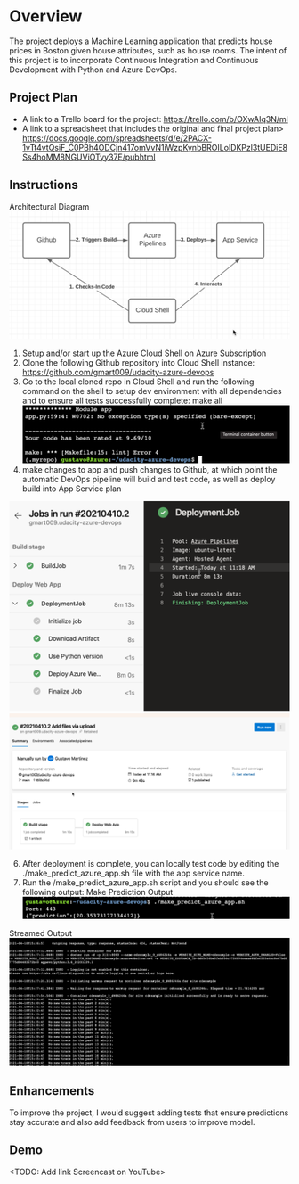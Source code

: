 # Overview

The project deploys a Machine Learning application that predicts house prices in Boston given house attributes, such as house rooms.  The intent of this project is to incorporate Continuous Integration and Continuous Development with Python and Azure DevOps. 

## Project Plan

* A link to a Trello board for the project: https://trello.com/b/OXwAIq3N/ml
* A link to a spreadsheet that includes the original and final project plan> https://docs.google.com/spreadsheets/d/e/2PACX-1vTt4vtQsiF_C0PBh4ODCjn417omVvN1iWzpKynbBROILolDKPzl3tUEDiE8Ss4hoMM8NGUViOTyy37E/pubhtml

## Instructions
 
Architectural Diagram
![DevOps-Project-2](DevOps-Project-2.png)

1. Setup and/or start up the Azure Cloud Shell on Azure Subscription
2. Clone the following Github repository into Cloud Shell instance: https://github.com/gmart009/udacity-azure-devops
3. Go to the local cloned repo in Cloud Shell and run the following command on the shell to setup dev environment with all dependencies and to ensure all tests successfully complete: make all 
![make-all-output](make-all-output.png)
4. make changes to app and push changes to Github, at which point the automatic DevOps pipeline will build and test code, as well as deploy build into App Service plan

![deployment-output-1](deployment-output-1.png)
![deployment-output-2](deployment-output-2.png)


6. After deployment is complete, you can locally test code by editing the ./make_predict_azure_app.sh file with the app service name.
7. Run the /make_predict_azure_app.sh script and you should see the following output:
Make Prediction Output
![make-prediction-output](make-prediction-output.png)

Streamed Output
![streamed-output](streamed-output.png)

## Enhancements

To improve the project, I would suggest adding tests that ensure predictions stay accurate and also add feedback from users to improve model.

## Demo 

<TODO: Add link Screencast on YouTube>


